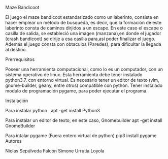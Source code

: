 Maze Bandicoot

El juego el maze bandicoot estandarizado como un laberinto, consiste en hacer emplear un metodo de busqueda, es decir, 
que la formación de este laberinto consta de caminos dirjidos a un escape. En este caso el escape o casilla de salida, 
se estableció una imagen (manzana),en donde el jugador (crash bandicoot) se dirije a esa casilla para,así poder finalizar el juego.
Además el juego consta con obtaculos (Paredes), para dificultar la llegada al destino.

Prerrequisitos

Poseer una herramienta computacional, como lo es un computador, con un sistema operativo de linux.
Esta herramienta debe tener instalado python3.7. con entorno virtual.
Es necesario tener un editor de texto (vim, gnome-builder, geany, entre otros) compatible con python.
Tener instalado modulo de programación pygame, para poder ejecutar el programa. 

Instalación

Para instalar python :
    apt -get install Python3

Para instalar un editor de texto, en este caso, Gnomebuilder
    apt -get install GnomeBuilder

Para intalar pygame
    (Fuera entero virtual de python) pip3 install pygame
Autores

Niolas Sepúlveda Falcón
Simone Urrutia Loyola
